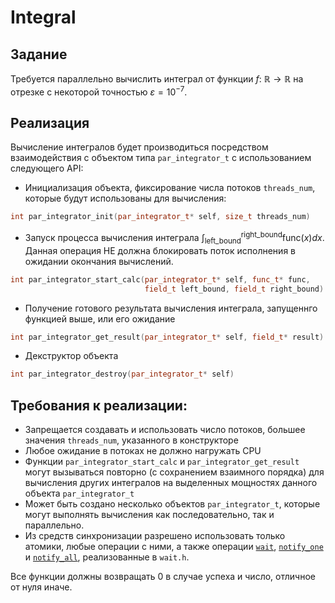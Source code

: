 # Integral

## Задание

Требуется параллельно вычислить интеграл от функции $f:\ \mathbb{R}\rightarrow\mathbb{R}$ на отрезке с некоторой точностью $\varepsilon=10^{-7}$.

## Реализация

Вычисление интегралов будет производиться посредством взаимодействия с объектом типа `par_integrator_t` с использованием следующего API:

- Инициализация объекта, фиксирование числа потоков `threads_num`, которые будут использованы для вычисления:
```c++
int par_integrator_init(par_integrator_t* self, size_t threads_num)
```

- Запуск процесса вычисления интеграла $\displaystyle\int_{\mathrm{left\_bound}}^{\mathrm{right\_bound}}\mathrm{func}(x) dx$. Данная операция НЕ должна блокировать поток исполнения в ожидании окончания вычислений. 
```c++
int par_integrator_start_calc(par_integrator_t* self, func_t* func,
                              field_t left_bound, field_t right_bound)
```

- Получение готового результата вычисления интеграла, запущеннго функцией выше, или его ожидание
```c++
int par_integrator_get_result(par_integrator_t* self, field_t* result)
```

- Декструктор объекта
```c++
int par_integrator_destroy(par_integrator_t* self)
```

## Требования к реализации:
* Запрещается создавать и использовать число потоков, большее значения `threads_num`, указанного в конструкторе
* Любое ожидание в потоках не должно нагружать CPU
* Функции `par_integrator_start_calc` и `par_integrator_get_result` могут вызываться повторно (с сохранением взаимного порядка) для вычисления других интегралов на выделенных мощностях данного объекта `par_integrator_t`
* Может быть создано несколько объектов `par_integrator_t`, которые могут выполнять вычисления как последовательно, так и параллельно.
* Из средств синхронизации разрешено использовать только атомики, любые операции с ними, а также операции [`wait`](https://en.cppreference.com/w/cpp/atomic/atomic/wait), [`notify_one`](https://en.cppreference.com/w/cpp/atomic/atomic/notify_one) и [`notify_all`](https://en.cppreference.com/w/cpp/atomic/atomic/notify_all), реализованные в `wait.h`.

Все функции должны возвращать 0 в случае успеха и число, отличное от нуля иначе.


